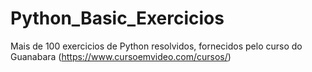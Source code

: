 # Python_Basic_Exercicios
 Mais de 100 exercicios de Python resolvidos, fornecidos pelo curso do Guanabara (https://www.cursoemvideo.com/cursos/)
